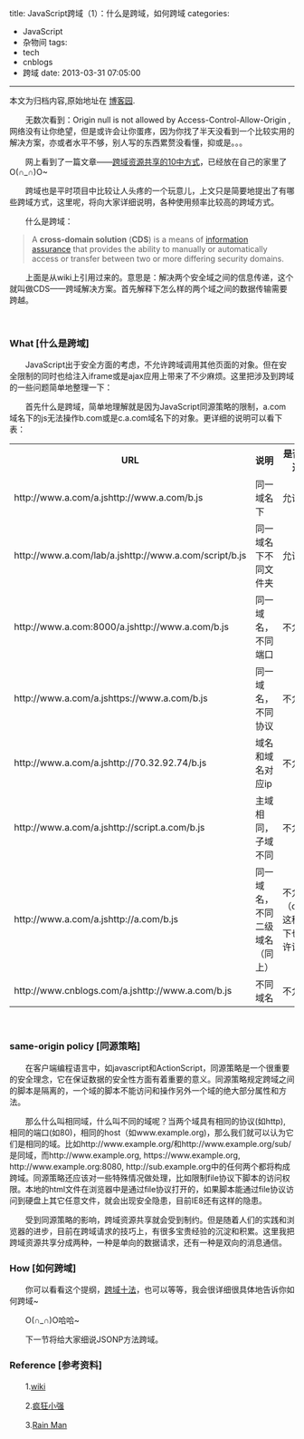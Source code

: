 title: JavaScript跨域（1）：什么是跨域，如何跨域
categories:
  - JavaScript
  - 杂物间
tags:
  - tech
  - cnblogs
  - 跨域
date: 2013-03-31 07:05:00
---

<div class="history-article">本文为归档内容,原始地址在 <a href="http://www.cnblogs.com/hustskyking/archive/2013/03/31/CDS-introduce.html" target="_blank">博客园</a>.</div>

<p>　　无数次看到：<span><span>Origin null is not allowed by Access-Control-Allow-Origin</span>&nbsp;, 网络没有让你绝望，但是或许会让你蛋疼，因为你找了半天没看到一个比较实用的解决方案，亦或者水平不够，别人写的东西累赘没看懂，抑或是。。。</span></p>
<p>　　网上看到了一篇文章&mdash;&mdash;<a title="cds" href="http://www.cnblogs.com/hustskyking/articles/ten-methods-cross-domain.html" target="_blank">跨域资源共享的10中方式</a>，已经放在自己的家里了O(&cap;_&cap;)O~</p>
<p>　　跨域也是平时项目中比较让人头疼的一个玩意儿，上文只是简要地提出了有哪些跨域方式，这里呢，将向大家详细说明，各种使用频率比较高的跨域方式。</p>
<p>　　什么是跨域：</p>
<blockquote>
<p><span>A&nbsp;</span><strong>cross-domain solution</strong><span>&nbsp;(</span><strong>CDS</strong><span>) is a means of&nbsp;</span><a title="Information assurance" href="http://en.wikipedia.org/wiki/Information_assurance">information assurance</a><span>&nbsp;that provides the ability to manually or automatically access or transfer between two or more differing security domains.</span></p>
</blockquote>
<p>　　上面是从wiki上引用过来的。意思是：解决两个安全域之间的信息传递，这个就叫做CDS&mdash;&mdash;跨域解决方案。首先解释下怎么样的两个域之间的数据传输需要跨越。</p>
<p><span>&nbsp;</span></p>
<h3>What [什么是跨域]</h3>
<p>　　JavaScript出于安全方面的考虑，不允许跨域调用其他页面的对象。但在安全限制的同时也给注入iframe或是ajax应用上带来了不少麻烦。这里把涉及到跨域的一些问题简单地整理一下：</p>
<p>　　首先什么是跨域，简单地理解就是因为JavaScript同源策略的限制，a.com 域名下的js无法操作b.com或是c.a.com域名下的对象。更详细的说明可以看下表：</p>
<table class="border">
<tbody>
<tr><th>URL</th><th>说明</th><th>是否允许通信</th></tr>
<tr>
<td>http://www.a.com/a.jshttp://www.a.com/b.js</td>
<td>同一域名下</td>
<td>允许</td>

</tr>
<tr>
<td>http://www.a.com/lab/a.jshttp://www.a.com/script/b.js</td>
<td>同一域名下不同文件夹</td>
<td>允许</td>

</tr>
<tr>
<td>http://www.a.com:8000/a.jshttp://www.a.com/b.js</td>
<td>同一域名，不同端口</td>
<td>不允许</td>

</tr>
<tr>
<td>http://www.a.com/a.jshttps://www.a.com/b.js</td>
<td>同一域名，不同协议</td>
<td>不允许</td>

</tr>
<tr>
<td>http://www.a.com/a.jshttp://70.32.92.74/b.js</td>
<td>域名和域名对应ip</td>
<td>不允许</td>

</tr>
<tr>
<td>http://www.a.com/a.jshttp://script.a.com/b.js</td>
<td>主域相同，子域不同</td>
<td>不允许</td>

</tr>
<tr>
<td>http://www.a.com/a.jshttp://a.com/b.js</td>
<td>同一域名，不同二级域名（同上）</td>
<td>不允许（cookie这种情况下也不允许访问）</td>

</tr>
<tr>
<td>http://www.cnblogs.com/a.jshttp://www.a.com/b.js</td>
<td>不同域名</td>
<td>不允许</td>

</tr>

</tbody>

</table>
<p><span>&nbsp;</span></p>
<h3>same-origin policy [同源策略]</h3>
<p>　　在客户端编程语言中，如<span class="wp_keywordlink_affiliate">javascript</span>和ActionScript，同源策略是一个很重要的安全理念，它在保证数据的安全性方面有着重要的意义。同源策略规定跨域之间的脚本是隔离的，一个域的脚本不能访问和操作另外一个域的绝大部分属性和方法。</p>
<p>　　那么什么叫相同域，什么叫不同的域呢？当两个域具有相同的协议(如http), 相同的端口(如80)，相同的host（如www.example.org)，那么我们就可以认为它们是相同的域。比如http://www.example.org/和http://www.example.org/sub/是同域，而http://www.example.org, https://www.example.org, http://www.example.org:8080, http://sub.example.org中的任何两个都将构成跨域。同源策略还应该对一些特殊情况做处理，比如限制file协议下脚本的访问权限。本地的<span class="wp_keywordlink_affiliate">html</span>文件在浏览器中是通过file协议打开的，如果脚本能通过file协议访问到硬盘上其它任意文件，就会出现安全隐患，目前IE8还有这样的隐患。</p>
<p>　　受到同源策略的影响，跨域<span class="wp_keywordlink_affiliate">资源</span>共享就会受到制约。但是随着人们的实践和浏览器的进步，目前在跨域请求的技巧上，有很多宝贵经验的沉淀和积累。这里我把跨域<span class="wp_keywordlink_affiliate">资源</span>共享分成两种，一种是单向的数据请求，还有一种是双向的消息通信。</p>


<h3>How [如何跨域]</h3>
<p>　　你可以看看这个提纲，<a title="CDS" href="http://www.cnblogs.com/hustskyking/articles/ten-methods-cross-domain.html" target="_blank">跨域十法</a>，也可以等等，我会很详细很具体地告诉你如何跨域~</p>
<p>　　O(&cap;_&cap;)O哈哈~</p>
<p>　　下一节将给大家细说JSONP方法跨域。</p>


<h3>Reference [参考资料]</h3>
<p>　　1.<a title="wiki CDS" href="http://en.wikipedia.org/wiki/Cross-domain_solution" target="_blank">wiki</a></p>
<p>　　2.<a title="CDS" href="http://www.woiweb.net/10-cross-domain-methods.html" target="_blank">疯狂小强</a></p>
<p>　　3.<a title="CDS" href="http://www.cnblogs.com/rainman/archive/2011/02/20/1959325.html" target="_blank">Rain Man</a></p>